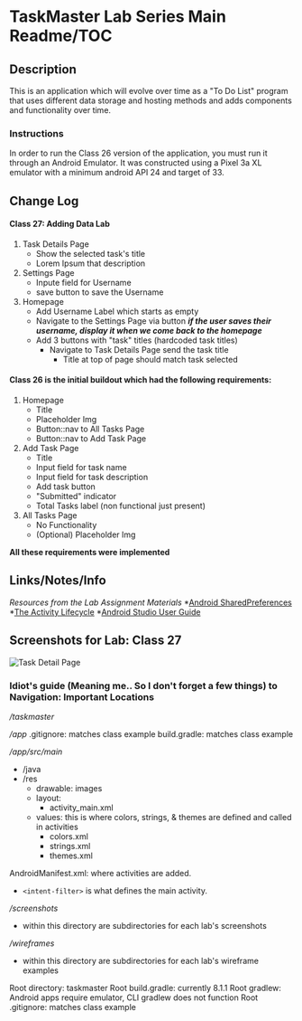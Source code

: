 # TaskMaster Lab Series Main Readme/TOC

[//]: # (To do: insert link to Class 26 Changelog)
[//]: # (To do: also do so for the Class 27 Changelog)

## Description

This is an application which will evolve over time as a "To Do List" program that uses different 
data storage and hosting methods and adds components and functionality over time.

### Instructions

In order to run the Class 26 version of the application, you must run it through an Android Emulator. 
It was constructed using a Pixel 3a XL emulator with a minimum android API 24 and target of 33.

## Change Log

#### Class 27: Adding Data Lab
1. Task Details Page
   * Show the selected task's title
   * Lorem Ipsum that description
2. Settings Page
   * Inpute field for Username
   * save button to save the Username
3. Homepage
   * Add Username Label which starts as empty
   * Navigate to the Settings Page via button ***if the user saves their username, display it when we come back to the homepage***
   * Add 3 buttons with "task" titles (hardcoded task titles)
      * Navigate to Task Details Page send the task title
         * Title at top of page should match task selected


#### Class 26 is the initial buildout which had the following requirements:
1. Homepage
    * Title
    * Placeholder Img
    * Button::nav to All Tasks Page
    * Button::nav to Add Task Page
2. Add Task Page
   * Title
   * Input field for task name
   * Input field for task description
   * Add task button
   * "Submitted" indicator
   * Total Tasks label (non functional just present)
3. All Tasks Page
   * No Functionality
   * (Optional) Placeholder Img
   
**All these requirements were implemented**

## Links/Notes/Info

*Resources from the Lab Assignment Materials*
*[Android SharedPreferences](https://developer.android.com/training/data-storage/shared-preferences)
*[The Activity Lifecycle](https://developer.android.com/guide/components/activities/activity-lifecycle)
*[Android Studio User Guide](https://developer.android.com/studio/intro)

## Screenshots for Lab: Class 27

![Task Detail Page]()

### Idiot's guide (Meaning me.. So I don't forget a few things) to Navigation: Important Locations

*/taskmaster*

*/app*
.gitignore: matches class example
build.gradle: matches class example

*/app/src/main*
* /java
* /res
    * drawable: images
    * layout:
      * activity_main.xml
    * values: this is where colors, strings, & themes are defined and called in activities
      * colors.xml
      * strings.xml
      * themes.xml
  
AndroidManifest.xml: where activities are added. 
* `<intent-filter>` is what defines the main activity.

*/screenshots*
* within this directory are subdirectories for each lab's screenshots

*/wireframes*
* within this directory are subdirectories for each lab's wireframe examples

Root directory: taskmaster 
Root build.gradle: currently 8.1.1
Root gradlew: Android apps require emulator, CLI gradlew does not function
Root .gitignore: matches class example

